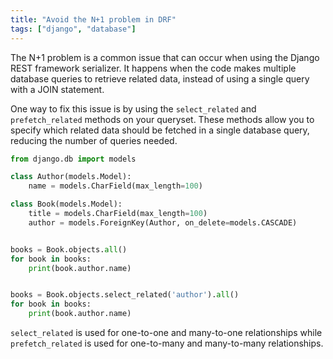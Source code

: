 ```yaml
---
title: "Avoid the N+1 problem in DRF"
tags: ["django", "database"]
---
```


The N+1 problem is a common issue that can occur when using the Django REST framework serializer. 
It happens when the code makes multiple database queries to retrieve related data, instead of using a single query with a JOIN statement.

One way to fix this issue is by using the `select_related` and `prefetch_related` methods on your queryset. 
These methods allow you to specify which related data should be fetched in a single database query, reducing the number of queries needed.

```python 
from django.db import models

class Author(models.Model):
    name = models.CharField(max_length=100)

class Book(models.Model):
    title = models.CharField(max_length=100)
    author = models.ForeignKey(Author, on_delete=models.CASCADE)


books = Book.objects.all()
for book in books:
    print(book.author.name) 


books = Book.objects.select_related('author').all()
for book in books:
    print(book.author.name)
```

`select_related` is used for one-to-one and many-to-one relationships while `prefetch_related` is used for one-to-many and many-to-many relationships.



